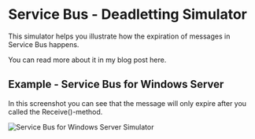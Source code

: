 Service Bus - Deadletting Simulator
===========================
This simulator helps you illustrate how the expiration of messages in Service Bus happens.

You can read more about it in my blog post here.

## Example - Service Bus for Windows Server ##
In this screenshot you can see that the message will only expire after you called the Receive()-method.

![Service Bus for Windows Server Simulator](https://tomkerkhoveblog.blob.core.windows.net/github/service-bus-demo.png)